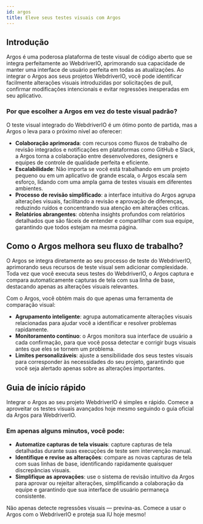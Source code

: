 ```yaml
---
id: argos
title: Eleve seus testes visuais com Argos
---
```


## Introdução

Argos é uma poderosa plataforma de teste visual de código aberto que se integra perfeitamente ao WebdriverIO, aprimorando sua capacidade de manter uma interface de usuário perfeita em todas as atualizações. Ao integrar o Argos aos seus projetos WebdriverIO, você pode identificar facilmente alterações visuais introduzidas por solicitações de pull, confirmar modificações intencionais e evitar regressões inesperadas em seu aplicativo.

### Por que escolher a Argos em vez do teste visual padrão?

O teste visual integrado do WebdriverIO é um ótimo ponto de partida, mas a Argos o leva para o próximo nível ao oferecer:

- **Colaboração aprimorada**: com recursos como fluxos de trabalho de revisão integrados e notificações em plataformas como GitHub e Slack, a Argos torna a colaboração entre desenvolvedores, designers e equipes de controle de qualidade perfeita e eficiente.
- **Escalabilidade**: Não importa se você está trabalhando em um projeto pequeno ou em um aplicativo de grande escala, o Argos escala sem esforço, lidando com uma ampla gama de testes visuais em diferentes ambientes.
- **Processo de revisão simplificado**: a interface intuitiva do Argos agrupa alterações visuais, facilitando a revisão e aprovação de diferenças, reduzindo ruídos e concentrando sua atenção em alterações críticas.
- **Relatórios abrangentes**: obtenha insights profundos com relatórios detalhados que são fáceis de entender e compartilhar com sua equipe, garantindo que todos estejam na mesma página.

## Como o Argos melhora seu fluxo de trabalho?

O Argos se integra diretamente ao seu processo de teste do WebdriverIO, aprimorando seus recursos de teste visual sem adicionar complexidade. Toda vez que você executa seus testes do WebdriverIO, o Argos captura e compara automaticamente capturas de tela com sua linha de base, destacando apenas as alterações visuais relevantes.

Com o Argos, você obtém mais do que apenas uma ferramenta de comparação visual:

- **Agrupamento inteligente**: agrupa automaticamente alterações visuais relacionadas para ajudar você a identificar e resolver problemas rapidamente.
- **Monitoramento contínuo**: o Argos monitora sua interface de usuário a cada confirmação, para que você possa detectar e corrigir bugs visuais antes que eles se tornem um problema.
- **Limites personalizáveis**: ajuste a sensibilidade dos seus testes visuais para corresponder às necessidades do seu projeto, garantindo que você seja alertado apenas sobre as alterações importantes.

## Guia de início rápido

Integrar o Argos ao seu projeto WebdriverIO é simples e rápido. Comece a aproveitar os testes visuais avançados hoje mesmo seguindo o guia oficial da Argos para WebdriverIO.

### Em apenas alguns minutos, você pode:

- **Automatize capturas de tela visuais**: capture capturas de tela detalhadas durante suas execuções de teste sem intervenção manual.
- **Identifique e revise as alterações**: compare as novas capturas de tela com suas linhas de base, identificando rapidamente quaisquer discrepâncias visuais.
- **Simplifique as aprovações**: use o sistema de revisão intuitivo da Argos para aprovar ou rejeitar alterações, simplificando a colaboração da equipe e garantindo que sua interface de usuário permaneça consistente.

Não apenas detecte regressões visuais — previna-as. Comece a usar o Argos com o WebdriverIO e proteja sua IU hoje mesmo!
